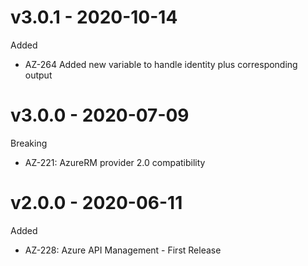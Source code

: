# v3.0.1 - 2020-10-14

Added
  * AZ-264 Added new variable to handle identity plus corresponding output

# v3.0.0 - 2020-07-09

Breaking
  * AZ-221: AzureRM provider 2.0 compatibility


# v2.0.0 - 2020-06-11

Added
  * AZ-228: Azure API Management - First Release
